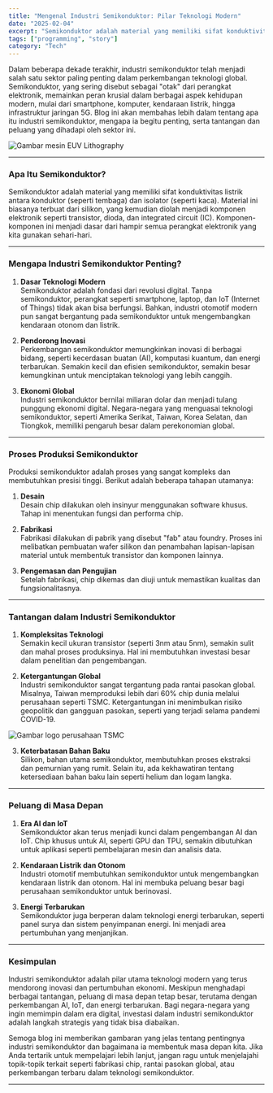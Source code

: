 ```yaml
---
title: "Mengenal Industri Semikonduktor: Pilar Teknologi Modern"
date: "2025-02-04"
excerpt: "Semikonduktor adalah material yang memiliki sifat konduktivitas listrik antara konduktor (seperti tembaga) dan isolator (seperti kaca). Material ini biasanya terbuat dari silikon, yang kemudian diolah menjadi komponen elektronik seperti transistor, dioda, dan integrated circuit (IC).."
tags: ["programming", "story"]
category: "Tech"
---
```



Dalam beberapa dekade terakhir, industri semikonduktor telah menjadi salah satu sektor paling penting dalam perkembangan teknologi global. Semikonduktor, yang sering disebut sebagai "otak" dari perangkat elektronik, memainkan peran krusial dalam berbagai aspek kehidupan modern, mulai dari smartphone, komputer, kendaraan listrik, hingga infrastruktur jaringan 5G. Blog ini akan membahas lebih dalam tentang apa itu industri semikonduktor, mengapa ia begitu penting, serta tantangan dan peluang yang dihadapi oleh sektor ini.


![Gambar mesin EUV Lithography](https://dev-to-uploads.s3.amazonaws.com/uploads/articles/jae4gv8pmbz8vdre6dsz.png)


---

### **Apa Itu Semikonduktor?**
Semikonduktor adalah material yang memiliki sifat konduktivitas listrik antara konduktor (seperti tembaga) dan isolator (seperti kaca). Material ini biasanya terbuat dari silikon, yang kemudian diolah menjadi komponen elektronik seperti transistor, dioda, dan integrated circuit (IC). Komponen-komponen ini menjadi dasar dari hampir semua perangkat elektronik yang kita gunakan sehari-hari.

---

### **Mengapa Industri Semikonduktor Penting?**
1. **Dasar Teknologi Modern**  
   Semikonduktor adalah fondasi dari revolusi digital. Tanpa semikonduktor, perangkat seperti smartphone, laptop, dan IoT (Internet of Things) tidak akan bisa berfungsi. Bahkan, industri otomotif modern pun sangat bergantung pada semikonduktor untuk mengembangkan kendaraan otonom dan listrik.

2. **Pendorong Inovasi**  
   Perkembangan semikonduktor memungkinkan inovasi di berbagai bidang, seperti kecerdasan buatan (AI), komputasi kuantum, dan energi terbarukan. Semakin kecil dan efisien semikonduktor, semakin besar kemungkinan untuk menciptakan teknologi yang lebih canggih.

3. **Ekonomi Global**  
   Industri semikonduktor bernilai miliaran dolar dan menjadi tulang punggung ekonomi digital. Negara-negara yang menguasai teknologi semikonduktor, seperti Amerika Serikat, Taiwan, Korea Selatan, dan Tiongkok, memiliki pengaruh besar dalam perekonomian global.

---

### **Proses Produksi Semikonduktor**
Produksi semikonduktor adalah proses yang sangat kompleks dan membutuhkan presisi tinggi. Berikut adalah beberapa tahapan utamanya:
1. **Desain**  
   Desain chip dilakukan oleh insinyur menggunakan software khusus. Tahap ini menentukan fungsi dan performa chip.

2. **Fabrikasi**  
   Fabrikasi dilakukan di pabrik yang disebut "fab" atau foundry. Proses ini melibatkan pembuatan wafer silikon dan penambahan lapisan-lapisan material untuk membentuk transistor dan komponen lainnya.

3. **Pengemasan dan Pengujian**  
   Setelah fabrikasi, chip dikemas dan diuji untuk memastikan kualitas dan fungsionalitasnya.

---

### **Tantangan dalam Industri Semikonduktor**
1. **Kompleksitas Teknologi**  
   Semakin kecil ukuran transistor (seperti 3nm atau 5nm), semakin sulit dan mahal proses produksinya. Hal ini membutuhkan investasi besar dalam penelitian dan pengembangan.

2. **Ketergantungan Global**  
   Industri semikonduktor sangat tergantung pada rantai pasokan global. Misalnya, Taiwan memproduksi lebih dari 60% chip dunia melalui perusahaan seperti TSMC. Ketergantungan ini menimbulkan risiko geopolitik dan gangguan pasokan, seperti yang terjadi selama pandemi COVID-19.


![Gambar logo perusahaan TSMC](https://dev-to-uploads.s3.amazonaws.com/uploads/articles/5q6blru7cd8qhbo2g8m0.png)

3. **Keterbatasan Bahan Baku**  
   Silikon, bahan utama semikonduktor, membutuhkan proses ekstraksi dan pemurnian yang rumit. Selain itu, ada kekhawatiran tentang ketersediaan bahan baku lain seperti helium dan logam langka.

---

### **Peluang di Masa Depan**
1. **Era AI dan IoT**  
   Semikonduktor akan terus menjadi kunci dalam pengembangan AI dan IoT. Chip khusus untuk AI, seperti GPU dan TPU, semakin dibutuhkan untuk aplikasi seperti pembelajaran mesin dan analisis data.

2. **Kendaraan Listrik dan Otonom**  
   Industri otomotif membutuhkan semikonduktor untuk mengembangkan kendaraan listrik dan otonom. Hal ini membuka peluang besar bagi perusahaan semikonduktor untuk berinovasi.

3. **Energi Terbarukan**  
   Semikonduktor juga berperan dalam teknologi energi terbarukan, seperti panel surya dan sistem penyimpanan energi. Ini menjadi area pertumbuhan yang menjanjikan.

---

### **Kesimpulan**
Industri semikonduktor adalah pilar utama teknologi modern yang terus mendorong inovasi dan pertumbuhan ekonomi. Meskipun menghadapi berbagai tantangan, peluang di masa depan tetap besar, terutama dengan perkembangan AI, IoT, dan energi terbarukan. Bagi negara-negara yang ingin memimpin dalam era digital, investasi dalam industri semikonduktor adalah langkah strategis yang tidak bisa diabaikan.

Semoga blog ini memberikan gambaran yang jelas tentang pentingnya industri semikonduktor dan bagaimana ia membentuk masa depan kita. Jika Anda tertarik untuk mempelajari lebih lanjut, jangan ragu untuk menjelajahi topik-topik terkait seperti fabrikasi chip, rantai pasokan global, atau perkembangan terbaru dalam teknologi semikonduktor.

--- 
